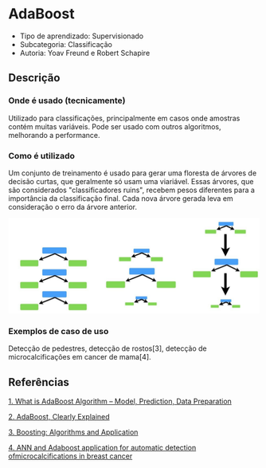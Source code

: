 # AdaBoost

- Tipo de aprendizado: Supervisionado
- Subcategoria: Classificação
- Autoria: Yoav Freund e Robert Schapire

## Descrição

### Onde é usado (tecnicamente)

Utilizado para classificações, principalmente em casos onde amostras contém muitas variáveis. Pode ser usado com outros algoritmos, melhorando a performance.

### Como é utilizado

Um conjunto de treinamento é usado para gerar uma floresta de árvores de decisão curtas, que geralmente só usam uma viariável. Essas árvores, que são considerados "classificadores ruins", recebem pesos diferentes para a importância da classificação final. Cada nova árvore gerada leva em consideração o erro da árvore anterior.

![Cada clasisficador recebe um peso, de acordo com o anterior[2]](imgs/adaboost.png)

### Exemplos de caso de uso

Detecção de pedestres, detecção de rostos[3], detecção de microcalcificações em cancer de mama[4].

## Referências

[1. What is AdaBoost Algorithm – Model, Prediction, Data Preparation](https://data-flair.training/blogs/adaboost-algorithm/)

[2. AdaBoost, Clearly Explained](https://www.youtube.com/watch?v=LsK-xG1cLYA&app=desktop)

[3. Boosting: Algorithms and Application](http://users.cecs.anu.edu.au/~wanglei/SPR_course/boosting.pdf)

[4. ANN and Adaboost application for automatic detection ofmicrocalcifications in breast cancer](https://reader.elsevier.com/reader/sd/pii/S0378603X16301668?token=5416CCA3E5CD2754CFD6A50DB583C102F0E79273CE3F18BBD6150F456AFC76F18BFACDBF7163602CEC0035F0CF400A7B)